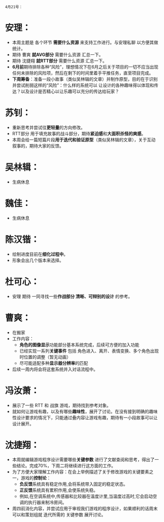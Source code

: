 ``4月21号：``

# 安理：
- 本周主题是 各个环节 **需要什么资源** 来支持工作进行。与安理私聊 以方便其做统计。
- 期待 曹爽 **就AVG部分** 需要什么资源 汇总一下。
- 期待 沈捷翔 **就RTT部分** 需要什么资源 汇总一下。
- **6月前**期待排除各种“风险”，理想情况下在6月之后关于项目的一切不应当出现任何未排除的风险项，然后在剩下的时间里着手平推任务，直至项目完成。
- **下周筹备**：准备一段小故事（类似吴林辑的文章）并制作原型，目的在于识别并尝试削弱这样的“风险”：什么样的系统可以 让设计的各种趣味得以体现和传达？以及设计是否精心以让乐趣可以充分的传达给玩家？
  
# 苏钊：
- 重新思考并尝试往**更轻量**的方向修改。
- RTT部分 用于填充故事的战斗部分，期待**紧迫感**和**大面积杀怪的爽感**。
- 本周会给一篇短篇片段**用于迭代和验证原型**（类似吴林辑的文章），关于互动叙事的，期待大家的反馈。

# 吴林辑：
- 生病休息

# 魏佳：
- 生病休息

# 陈汉锴：
- 绘制进度目前在**细化过程中**。
- 形象会出几个版本来选择。

# 杜可心：
- 安理 期待 一同寻找一些**作战部分 清晰、可辩别的设计** 的参考。

# 曹爽：
- 在搬家
- 工作内容：
  - **角色的图像显示**功能部分基本系统完成，后续可方便的加入功能
  - 已经实现一系列**关键事件** 包括 角色进入、离开、表情变换、多个角色出现时位置的调整（暂无动画）
  - 尽可能适配多种**显示器分辨率**的匹配
- 后续一周内将会将这套系统并入对话流程中。

# 冯汝萧：
- 展示了一些 RTT 和 战旗 游戏，期待找到参考对象。
- 就如何让游戏有趣，以及有哪些**趣味性**，展开了讨论。在没有接到明确的趣味性设计要求的情况下，只能通过叠内容让游戏有趣，期待有一小段故事可以让设计展开。

# 沈捷翔：
- 本周就编辑游戏程序设计需要哪些**关键参数** 进行了文献查阅和思考，得出了一些结论。完成70%，下周二将继续进行这方面的工作。
- 为了方便大家理解工作内容：在会上举例描述了关于修改游戏的关键要素之一，游戏的**控制论**：
  - **负反馈**系统具有稳定作用,会将系统带入固定的稳定状态。
  - **正反馈**系统具有累积作用,会使系统失稳。
  - 例如,在空调系统中,传感器和比较器在温度计里,当温度过高时,它会启动空调的执行器来制冷房间。
- 周四前消化内容，并尝试应用于审视我们游戏的程序设计，如果顺利的话周末可以和策划组就 迭代所需的 关键参数 展开讨论。


